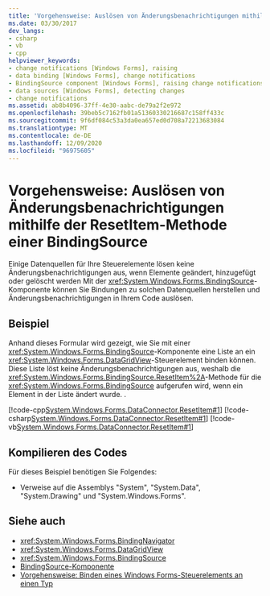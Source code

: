 ```yaml
---
title: 'Vorgehensweise: Auslösen von Änderungsbenachrichtigungen mithilfe der ResetItem-Methode einer BindingSource'
ms.date: 03/30/2017
dev_langs:
- csharp
- vb
- cpp
helpviewer_keywords:
- change notifications [Windows Forms], raising
- data binding [Windows Forms], change notifications
- BindingSource component [Windows Forms], raising change notifications with
- data sources [Windows Forms], detecting changes
- change notifications
ms.assetid: ab8b4096-37ff-4e30-aabc-de79a2f2e972
ms.openlocfilehash: 39beb5c7162fb01a51360330216687c158ff433c
ms.sourcegitcommit: 9f6df084c53a3da0ea657ed0d708a72213683084
ms.translationtype: MT
ms.contentlocale: de-DE
ms.lasthandoff: 12/09/2020
ms.locfileid: "96975605"
---
```

# <a name="how-to-raise-change-notifications-using-the-bindingsource-resetitem-method"></a>Vorgehensweise: Auslösen von Änderungsbenachrichtigungen mithilfe der ResetItem-Methode einer BindingSource
Einige Datenquellen für Ihre Steuerelemente lösen keine Änderungsbenachrichtigungen aus, wenn Elemente geändert, hinzugefügt oder gelöscht werden Mit der <xref:System.Windows.Forms.BindingSource>-Komponente können Sie Bindungen zu solchen Datenquellen herstellen und Änderungsbenachrichtigungen in Ihrem Code auslösen.  
  
## <a name="example"></a>Beispiel  
 Anhand dieses Formular wird gezeigt, wie Sie mit einer <xref:System.Windows.Forms.BindingSource>-Komponente eine Liste an ein <xref:System.Windows.Forms.DataGridView>-Steuerelement binden können. Diese Liste löst keine Änderungsbenachrichtigungen aus, weshalb die <xref:System.Windows.Forms.BindingSource.ResetItem%2A>-Methode für die <xref:System.Windows.Forms.BindingSource> aufgerufen wird, wenn ein Element in der Liste ändert wurde. .  
  
 [!code-cpp[System.Windows.Forms.DataConnector.ResetItem#1](~/samples/snippets/cpp/VS_Snippets_Winforms/System.Windows.Forms.DataConnector.ResetItem/CPP/form1.cpp#1)]
 [!code-csharp[System.Windows.Forms.DataConnector.ResetItem#1](~/samples/snippets/csharp/VS_Snippets_Winforms/System.Windows.Forms.DataConnector.ResetItem/CS/form1.cs#1)]
 [!code-vb[System.Windows.Forms.DataConnector.ResetItem#1](~/samples/snippets/visualbasic/VS_Snippets_Winforms/System.Windows.Forms.DataConnector.ResetItem/VB/form1.vb#1)]  
  
## <a name="compiling-the-code"></a>Kompilieren des Codes  
 Für dieses Beispiel benötigen Sie Folgendes:  
  
- Verweise auf die Assemblys "System", "System.Data", "System.Drawing" und "System.Windows.Forms".  
  
## <a name="see-also"></a>Siehe auch

- <xref:System.Windows.Forms.BindingNavigator>
- <xref:System.Windows.Forms.DataGridView>
- <xref:System.Windows.Forms.BindingSource>
- [BindingSource-Komponente](bindingsource-component.md)
- [Vorgehensweise: Binden eines Windows Forms-Steuerelements an einen Typ](how-to-bind-a-windows-forms-control-to-a-type.md)
